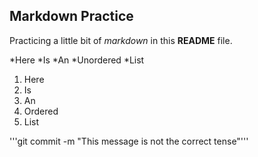 ## Markdown Practice

Practicing a little bit of *markdown* in this **README** file.

*Here
*Is
*An
*Unordered
*List

1. Here
2. Is
3. An
4. Ordered
5. List

'''git commit -m "This message is not the correct tense"'''
